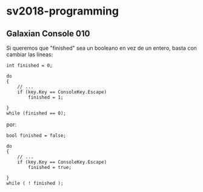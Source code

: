 # sv2018-programming

## Galaxian Console 010

Si queremos que "finished" sea un booleano en vez de un entero, basta
con cambiar las líneas:


```
int finished = 0;

do
{
    // ...
    if (key.Key == ConsoleKey.Escape)
        finished = 1;

}
while (finished == 0);
```


por:

```
bool finished = false;

do
{
    // ...
    if (key.Key == ConsoleKey.Escape)
        finished = true;

}
while ( ! finished );
```

